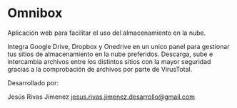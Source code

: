 # Omnibox

Aplicación web para facilitar el uso del almacenamiento en la nube.

Integra Google Drive, Dropbox y Onedrive en un unico panel para gestionar tus sitios de almacenamiento en la nube preferidos.
Descarga, sube e intercambia archivos entre los distintos sitios con la mayor seguridad gracias a la comprobación de archivos por parte de VirusTotal.


Desarrollado por:

Jesús Rivas Jimenez <jesus.rivas.jimenez.desarrollo@gmail.com>
